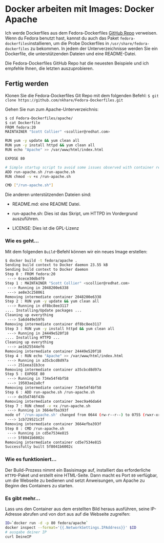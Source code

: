 # Docker arbeiten mit Images: Docker Apache

Ich werde Dockerfiles aus dem Fedora-Dockerfiles [GitHub Repo](https://github.com/fedora-cloud/Fedora-Dockerfiles) verweisen. Wenn du Fedora benutzt hast, kannst du auch das Paket `fedora-dockerfiles`installieren, um die Probe Dockerfiles in `/usr/share/fedora-dockerfiles` zu bekommen. In jedem der Unterverzeichnisse werden Sie ein Dockerfile, die unterstützenden Dateien und eine README-Datei.

Die Fedora-Dockerfiles GitHub Repo hat die neuesten Beispiele und ich empfehle Ihnen, die letzten auszuprobieren.

## Fertig werden

Klonen Sie die Fedora-Dockerfiles Git Repo mit dem folgenden Befehl:
`$ git clone https://github.com/nkhare/Fedora-Dockerfiles.git`

Gehen Sie nun zum Apache-Unterverzeichnis:

```sh
$ cd Fedora-Dockerfiles/apache/
$ cat Dockerfile
FROM fedora:20
MAINTAINER "Scott Collier" <scollier@redhat.com>

RUN yum -y update && yum clean all
RUN yum -y install httpd && yum clean all
RUN echo "Apache" >> /var/www/html/index.html

EXPOSE 80

# Simple startup script to avoid some issues observed with container restart
ADD run-apache.sh /run-apache.sh
RUN chmod -v +x /run-apache.sh

CMD ["/run-apache.sh"]
```

Die anderen unterstützenden Dateien sind:

* README.md: eine README Datei.

* run-apache.sh: Dies ist das Skript, um HTTPD im Vordergrund auszuführen.

* LICENSE: Dies ist die GPL-Lizenz

### Wie es geht…

Mit dem folgenden `Build`-Befehl können wir ein neues Image erstellen:

```sh
$ docker build -t fedora/apache .
Sending build context to Docker daemon 23.55 kB
Sending build context to Docker daemon
Step 0 : FROM fedora:20
 ---> 6cece30db4f9
Step 1 : MAINTAINER "Scott Collier" <scollier@redhat.com>
 ---> Running in 2048200e6338
 ---> ae8e3c258061
Removing intermediate container 2048200e6338
Step 2 : RUN yum -y update && yum clean all
 ---> Running in df8bc8ee3117
.... Installing/Update packages ...
Cleaning up everything
 ---> 5a6d449e59f6
Removing intermediate container df8bc8ee3117
Step 3 : RUN yum -y install httpd && yum clean all
 ---> Running in 24449e520f18
.... Installing HTTPD ...
Cleaning up everything
 ---> ae1625544ef6
Removing intermediate container 24449e520f18
Step 4 : RUN echo "Apache" >> /var/www/html/index.html
 ---> Running in a35cbcd8d97a
 ---> 251eea31b3ce
Removing intermediate container a35cbcd8d97a
Step 5 : EXPOSE 80
 ---> Running in 734e54f4bf58
 ---> 19503ae2a8cf
Removing intermediate container 734e54f4bf58
Step 6 : ADD run-apache.sh /run-apache.sh
 ---> de35d746f43b
Removing intermediate container 3eec9a46da64
Step 7 : RUN chmod -v +x /run-apache.sh
 ---> Running in 3664efba393f
mode of '/run-apache.sh' changed from 0644 (rw-r--r--) to 0755 (rwxr-xr-x)
 ---> 1cb729521c3f
Removing intermediate container 3664efba393f
Step 8 : CMD /run-apache.sh
 ---> Running in cd5e7534e815
 ---> 5f8041b6002c
Removing intermediate container cd5e7534e815
Successfully built 5f8041b6002c
```

### Wie es funktioniert…

Der Build-Prozess nimmt ein Basisimage  auf, installiert das erforderliche `HTTPD`-Paket und erstellt eine HTML-Seite.
Dann macht es Port `80` verfügbar, um die Webseite zu bedienen und setzt Anweisungen, um Apache zu Beginn des Containers zu starten.

### Es gibt mehr…

Lass uns den Container aus dem erstellten Bild heraus ausführen, seine IP-Adresse abrufen und von dort aus auf die Webseite zugreifen:

```sh
ID=`docker run -d -p 80 fedora/apache`
docker inspect --format='{{.NetworkSettings.IPAddress}}' $ID
# ausgabe deiner IP
curl DeineIP

```